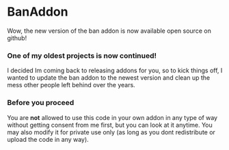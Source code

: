 # BanAddon
 Wow, the new version of the ban addon is now available open source on github!

### One of my oldest projects is now continued!
I  decided Im coming back to releasing addons for you, so to kick things off,
I wanted to update the ban addon to the newest version and clean up the mess other people left behind over the years.

### Before you proceed
You are **not** allowed to use this code in your own addon in any type of way without getting consent from me first, but you can look at it anytime.
You may also modify it for private use only (as long as you dont redistribute or upload the code in any way).
